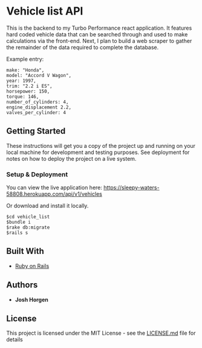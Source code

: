 # Vehicle list API

This is the backend to my Turbo Performance react application. It features hard coded vehicle data that can be searched through and used to make calculations via the front-end. Next, I plan to build a web scraper to gather the remainder of the data required to complete the database.

Example entry:

  ```
  make: "Honda",
  model: "Accord V Wagon",
  year: 1997,
  trim: "2.2 i ES",
  horsepower: 150,
  torque: 146,
  number_of_cylinders: 4,
  engine_displacement 2.2,
  valves_per_cylinder: 4
  ```


## Getting Started

These instructions will get you a copy of the project up and running on your local machine for development and testing purposes. See deployment for notes on how to deploy the project on a live system.


### Setup & Deployment

You can view the live application here: https://sleepy-waters-58808.herokuapp.com/api/v1/vehicles

Or download and install it locally.

```
$cd vehicle_list
$bundle i
$rake db:migrate
$rails s
``` 

## Built With

* [Ruby on Rails](https://rubyonrails.org/)

## Authors

* **Josh Horgen**

## License

This project is licensed under the MIT License - see the [LICENSE.md](LICENSE.md) file for details
